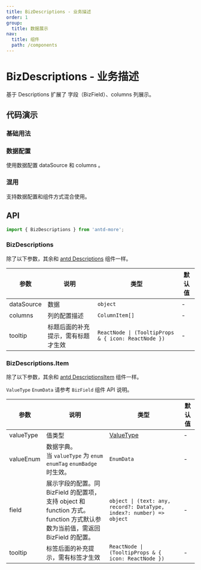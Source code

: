 ```yaml
---
title: BizDescriptions - 业务描述
order: 1
group:
  title: 数据展示
nav:
  title: 组件
  path: /components
---
```


# BizDescriptions - 业务描述

基于 Descriptions 扩展了 字段（BizField）、columns 列展示。

## 代码演示

### 基础用法

<code src="./demos/Demo1.tsx"></code>

### 数据配置

使用数据配置 dataSource 和 columns 。

<code src="./demos/Demo2.tsx"></code>

### 混用

支持数据配置和组件方式混合使用。

<code src="./demos/Demo3.tsx"></code>

## API

```typescript
import { BizDescriptions } from 'antd-more';
```

### BizDescriptions

除了以下参数，其余和 [antd Descriptions](https://ant-design.gitee.io/components/descriptions-cn/#Descriptions) 组件一样。

| 参数 | 说明 | 类型 | 默认值 |
| --- | --- | --- | --- |
| dataSource | 数据 | `object` | - |
| columns | 列的配置描述 | `ColumnItem[]` | - |
| tooltip | 标题后面的补充提示，需有标题才生效 | `ReactNode \| (TooltipProps & { icon: ReactNode })` | - |

### BizDescriptions.Item

除了以下参数，其余和 [antd DescriptionsItem](https://ant-design.gitee.io/components/descriptions-cn/#DescriptionItem) 组件一样。

`ValueType` `EnumData` 请参考 `BizField` 组件 API 说明。

| 参数 | 说明 | 类型 | 默认值 |
| --- | --- | --- | --- |
| valueType | 值类型 | [ValueType](/components/biz-field#valuetype-值) | - |
| valueEnum | 数据字典。<br/>当 `valueType` 为 `enum` `enumTag` `enumBadge` 时生效。 | `EnumData` | - |
| field | 展示字段的配置。同 BizField 的配置项，支持 object 和 function 方式。<br/>function 方式默认参数为当前值，需返回 BizField 的配置。 | `object \| (text: any, record?: DataType, index?: number) => object` | - |
| tooltip | 标签后面的补充提示，需有标签才生效 | `ReactNode \| (TooltipProps & { icon: ReactNode })` | - |
